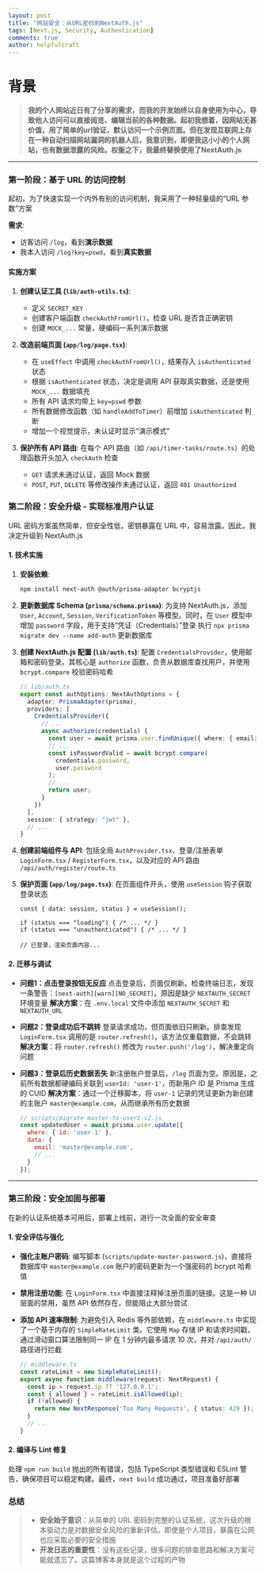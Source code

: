 ```yaml
---
layout: post
title: "网站安全：从URL密码到NextAuth.js"
tags: [Next.js, Security, Authentication]
comments: true
author: helpfulcraft
---
```

# 背景

>**我的个人网站近日有了分享的需求，而我的开发始终以自身使用为中心，导致他人访问可以直接阅览、编辑当前的各种数据。起初我想着，因网站无甚价值，用了简单的url验证，默认访问一个示例页面。但在发现互联网上存在一种自动扫描网站漏洞的机器人后，我意识到，即便我这小小的个人网站，也有数据泄露的风险。权衡之下，我最终替换使用了NextAuth.js**

---

### 第一阶段：基于 URL 的访问控制

起初，为了快速实现一个内外有别的访问机制，我采用了一种轻量级的“URL 参数”方案

**需求**:
*   访客访问 `/log`，看到**演示数据**
*   我本人访问 `/log?key=pswd`，看到**真实数据**

#### 实施方案

1.  **创建认证工具 (`lib/auth-utils.ts`)**:
    *   定义 `SECRET_KEY`
    *   创建客户端函数 `checkAuthFromUrl()`，检查 URL 是否含正确密钥
    *   创建 `MOCK_...` 常量，硬编码一系列演示数据

2.  **改造前端页面 (`app/log/page.tsx`)**:
    *   在 `useEffect` 中调用 `checkAuthFromUrl()`，结果存入 `isAuthenticated` 状态
    *   根据 `isAuthenticated` 状态，决定是调用 API 获取真实数据，还是使用 `MOCK_...` 数据填充
    *   所有 API 请求均带上 `key=pswd` 参数
    *   所有数据修改函数（如 `handleAddToTimer`）前增加 `isAuthenticated` 判断
    *   增加一个视觉提示，未认证时显示“演示模式”

3.  **保护所有 API 路由**:
    在每个 API 路由（如 `/api/timer-tasks/route.ts`）的处理函数开头加入 `checkAuth` 检查
    *   `GET` 请求未通过认证，返回 Mock 数据
    *   `POST`, `PUT`, `DELETE` 等修改操作未通过认证，返回 `401 Unauthorized`

### 第二阶段：安全升级 - 实现标准用户认证

URL 密码方案虽然简单，但安全性低，密钥暴露在 URL 中，容易泄露。因此，我决定升级到 NextAuth.js

#### 1. 技术实施

1.  **安装依赖**:
    ```bash
    npm install next-auth @auth/prisma-adapter bcryptjs
    ```

2.  **更新数据库 Schema (`prisma/schema.prisma`)**:
    为支持 NextAuth.js，添加 `User`, `Account`, `Session`, `VerificationToken` 等模型。同时，在 `User` 模型中增加 `password` 字段，用于支持“凭证（Credentials）”登录
    执行 `npx prisma migrate dev --name add-auth` 更新数据库

3.  **创建 NextAuth.js 配置 (`lib/auth.ts`)**:
    配置 `CredentialsProvider`，使用邮箱和密码登录。其核心是 `authorize` 函数，负责从数据库查找用户，并使用 `bcrypt.compare` 校验密码哈希
    ```typescript
    // lib/auth.ts
    export const authOptions: NextAuthOptions = {
      adapter: PrismaAdapter(prisma),
      providers: [
        CredentialsProvider({
          // ...
          async authorize(credentials) {
            const user = await prisma.user.findUnique({ where: { email: credentials.email } });
            // ...
            const isPasswordValid = await bcrypt.compare(
              credentials.password,
              user.password
            );
            // ...
            return user;
          }
        })
      ],
      session: { strategy: "jwt" },
      // ...
    }
    ```

4.  **创建前端组件与 API**:
    包括全局 `AuthProvider.tsx`、登录/注册表单 `LoginForm.tsx` / `RegisterForm.tsx`，以及对应的 API 路由 `/api/auth/register/route.ts`

5.  **保护页面 (`app/log/page.tsx`)**:
    在页面组件开头，使用 `useSession` 钩子获取登录状态
    ```typescriptreact
    const { data: session, status } = useSession();

    if (status === "loading") { /* ... */ }
    if (status === "unauthenticated") { /* ... */ }

    // 已登录，渲染页面内容...
    ```

#### 2. 迁移与调试

*   **问题1：点击登录按钮无反应**
    点击登录后，页面仅刷新。检查终端日志，发现一条警告：`[next-auth][warn][NO_SECRET]`。原因是缺少 `NEXTAUTH_SECRET` 环境变量
    **解决方案**：在 `.env.local` 文件中添加 `NEXTAUTH_SECRET` 和 `NEXTAUTH_URL`

*   **问题2：登录成功后不跳转**
    登录请求成功，但页面依旧只刷新。排查发现 `LoginForm.tsx` 调用的是 `router.refresh()`，该方法仅重载数据，不会跳转
    **解决方案**：将 `router.refresh()` 修改为 `router.push('/log')`，解决重定向问题

*   **问题3：登录后历史数据丢失**
    新注册账户登录后，`/log` 页面为空。原因是，之前所有数据都硬编码关联到 `userId: 'user-1'`，而新用户 ID 是 Prisma 生成的 CUID
    **解决方案**：通过一个迁移脚本，将 `user-1` 记录的凭证更新为新创建的主账户 `master@example.com`，从而继承所有历史数据
    ```javascript
    // scripts/migrate-master-to-user1-v2.js
    const updatedUser = await prisma.user.update({
      where: { id: 'user-1' },
      data: {
        email: 'master@example.com',
        // ...
      }
    });
    ```

---

### 第三阶段：安全加固与部署

在新的认证系统基本可用后，部署上线前，进行一次全面的安全审查

#### 1. 安全评估与强化

*   **强化主账户密码**: 编写脚本 (`scripts/update-master-password.js`)，直接将数据库中 `master@example.com` 账户的密码更新为一个强密码的 bcrypt 哈希值

*   **禁用注册功能**: 在 `LoginForm.tsx` 中直接注释掉注册页面的链接。这是一种 UI 层面的禁用，虽然 API 依然存在，但能阻止大部分尝试

*   **添加 API 速率限制**: 为避免引入 Redis 等外部依赖，在 `middleware.ts` 中实现了一个基于内存的 `SimpleRateLimit` 类。它使用 `Map` 存储 IP 和请求时间戳，通过滑动窗口算法限制同一 IP 在 1 分钟内最多请求 10 次，并对 `/api/auth/` 路径进行拦截
    ```typescript
    // middleware.ts
    const rateLimit = new SimpleRateLimit();
    export async function middleware(request: NextRequest) {
      const ip = request.ip ?? '127.0.0.1';
      const { allowed } = rateLimit.isAllowed(ip);
      if (!allowed) {
        return new NextResponse('Too Many Requests', { status: 429 });
      }
      // ...
    }
    ```

#### 2. 编译与 Lint 修复
处理 `npm run build` 抛出的所有错误，包括 TypeScript 类型错误和 ESLint 警告，确保项目可以稳定构建。最终，`next build` 成功通过，项目准备好部署


### 总结

> *   **安全始于意识**：从简单的 URL 密码到完整的认证系统，这次升级的根本驱动力是对数据安全风险的重新评估。即使是个人项目，暴露在公网也应采取必要的安全措施
> *   **开发日志的重要性**：没有这些记录，很多问题的排查思路和解决方案可能就遗忘了。这篇博客本身就是这个过程的产物